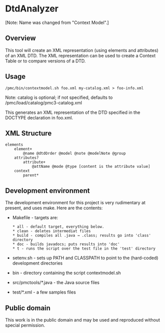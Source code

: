 ﻿<h1>DtdAnalyzer</h1>

[Note:  Name was changed from "Context Model".]

<h2>Overview</h2>

This tool will create an XML representation (using elements and attributes)
of an XML DTD. The XML representation can be used to create a Context Table
or to compare versions of a DTD.

<h2>Usage</h2>

    /pmc/bin/contextmodel.sh foo.xml my-catalog.xml > foo-info.xml

Note: catalog is optional; if not specified, defaults to /pmc/load/catalog/pmc3-catalog.xml

This generates an XML representation of the DTD specified in the DOCTYPE declaration
in foo.xml.

<h2>XML Structure</h2>

    elements
        element+
            @name @dtdOrder @model @note @modelNote @group
        attributes?
            attribute+
                @attName @mode @type [content is the attribute value]
        context
            parent*

<h2>Development environment</h2>

The development environment for this project is very rudimentary at present,
and uses make.  Here are the contents:

  - Makefile - targets are:

        * all - default target, everything below.
        * clean - deletes intermediat files
        * build - compiles all .java → .class; results go into 'class' directory
        * doc - builds javadocs; puts results into 'doc'
        * t - runs the script over the test file in the 'test' directory

  - setenv.sh - sets up PATH and CLASSPATH to point to the (hard-coded) development
    directories

  - bin - directory containing the script contextmodel.sh

  - src/pmctools/*.java - the Java source files

  - test/*.xml - a few samples files

<h2>Public domain</h2>

This work is in the public domain and may be used and reproduced without special permission.